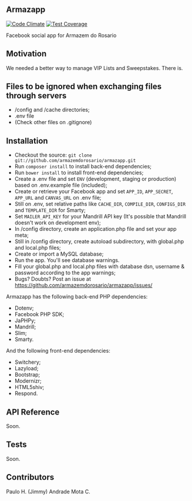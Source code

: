 ## Armazapp
[![Code Climate](https://codeclimate.com/github/armazemdorosario/armazapp/badges/gpa.svg)](https://codeclimate.com/github/armazemdorosario/armazapp) [![Test Coverage](https://codeclimate.com/github/armazemdorosario/armazapp/badges/coverage.svg)](https://codeclimate.com/github/armazemdorosario/armazapp/coverage)

Facebook social app for Armazem do Rosario

## Motivation

We needed a better way to manage VIP Lists and Sweepstakes. There is.

## Files to be ignored when exchanging files through servers

* /config and /cache directories;
* .env file
* (Check other files on .gitignore)

## Installation

* Checkout the source: `git clone git://github.com/armazemdorosario/armazapp.git`
* Run `composer install` to install back-end dependencies;
* Run `bower install` to install front-end dependencies;
* Create a .env file and set `ENV` (development, staging or production) based on .env.example file (included);
* Create or retrieve your Facebook app and set `APP_ID`, `APP_SECRET`, `APP_URL` and `CANVAS_URL` on .env file;
* Still on .env, set relative paths like `CACHE_DIR`, `COMPILE_DIR`, `CONFIGS_DIR` and `TEMPLATE_DIR` for Smarty;
* Set `MAILER_API_KEY` for your Mandrill API key (It's possible that Mandrill doesn't work on development env);
* In /config directory, create an application.php file and set your app meta;
* Still in /config directory, create autoload subdirectory, with global.php and local.php files;
* Create or import a MySQL database;
* Run the app. You'll see database warnings.
* Fill your global.php and local.php files with database dsn, username & password according to the app warnings;
* Bugs? Doubts? Post an issue at https://github.com/armazemdorosario/armazapp/issues/

Armazapp has the following back-end PHP dependencies:
* Dotenv;
* Facebook PHP SDK;
* JaPHPy;
* Mandrill;
* Slim;
* Smarty.

And the following front-end dependencies:
* Switchery;
* Lazyload;
* Bootstrap;
* Modernizr;
* HTML5shiv;
* Respond.

## API Reference

Soon.

## Tests

Soon.

## Contributors

Paulo H. (Jimmy) Andrade Mota C.
